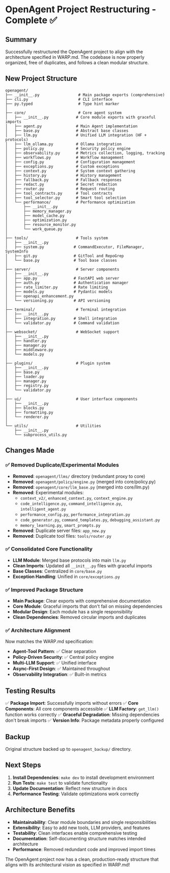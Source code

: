 # OpenAgent Project Restructuring - Complete ✅

## Summary

Successfully restructured the OpenAgent project to align with the architecture specified in WARP.md. The codebase is now properly organized, free of duplicates, and follows a clean modular structure.

## New Project Structure

```
openagent/
├── __init__.py                 # Main package exports (comprehensive)
├── cli.py                      # CLI interface
├── py.typed                    # Type hint marker
│
├── core/                       # Core agent system
│   ├── __init__.py            # Core module exports with graceful imports
│   ├── agent.py               # Main Agent implementation
│   ├── base.py                # Abstract base classes
│   ├── llm.py                 # Unified LLM integration (HF + protocols)
│   ├── llm_ollama.py          # Ollama integration
│   ├── policy.py              # Security policy engine
│   ├── observability.py       # Metrics collection, logging, tracking
│   ├── workflows.py           # Workflow management
│   ├── config.py              # Configuration management
│   ├── exceptions.py          # Custom exceptions
│   ├── context.py             # System context gathering
│   ├── history.py             # History management
│   ├── fallback.py            # Fallback responses
│   ├── redact.py              # Secret redaction
│   ├── router.py              # Request routing
│   ├── tool_contracts.py      # Tool contracts
│   ├── tool_selector.py       # Smart tool selection
│   └── performance/           # Performance optimization
│       ├── __init__.py
│       ├── memory_manager.py
│       ├── model_cache.py
│       ├── optimization.py
│       ├── resource_monitor.py
│       └── work_queue.py
│
├── tools/                     # Tools system
│   ├── __init__.py
│   ├── system.py             # CommandExecutor, FileManager, SystemInfo
│   ├── git.py                # GitTool and RepoGrep
│   └── base.py               # Tool base classes
│
├── server/                    # Server components
│   ├── __init__.py
│   ├── app.py                # FastAPI web server
│   ├── auth.py               # Authentication manager
│   ├── rate_limiter.py       # Rate limiting
│   ├── models.py             # Pydantic models
│   ├── openapi_enhancement.py
│   └── versioning.py         # API versioning
│
├── terminal/                  # Terminal integration
│   ├── __init__.py
│   ├── integration.py        # Shell integration
│   └── validator.py          # Command validation
│
├── websocket/                 # WebSocket support
│   ├── __init__.py
│   ├── handler.py
│   ├── manager.py
│   ├── middleware.py
│   └── models.py
│
├── plugins/                   # Plugin system
│   ├── __init__.py
│   ├── base.py
│   ├── loader.py
│   ├── manager.py
│   ├── registry.py
│   └── validator.py
│
├── ui/                        # User interface components
│   ├── __init__.py
│   ├── blocks.py
│   ├── formatting.py
│   └── renderer.py
│
└── utils/                     # Utilities
    ├── __init__.py
    └── subprocess_utils.py
```

## Changes Made

### ✅ Removed Duplicate/Experimental Modules
- **Removed**: `openagent/llms/` directory (redundant proxy to core)
- **Removed**: `openagent/policy/engine.py` (merged into core/policy.py)
- **Removed**: `openagent/core/llm_base.py` (merged into core/llm.py)
- **Removed**: Experimental modules:
  - `context_v2/`, `enhanced_context.py`, `context_engine.py`
  - `code_intelligence.py`, `command_intelligence.py`, `intelligent_agent.py`
  - `performance_config.py`, `performance_integration.py`
  - `code_generator.py`, `command_templates.py`, `debugging_assistant.py`
  - `memory_learning.py`, `smart_prompts.py`
- **Removed**: Duplicate server files: `app_new.py`
- **Removed**: Duplicate tool files: `tools/router.py`

### ✅ Consolidated Core Functionality
- **LLM Module**: Merged base protocols into main `llm.py`
- **Clean Imports**: Updated all `__init__.py` files with graceful imports
- **Base Classes**: Centralized in `core/base.py`
- **Exception Handling**: Unified in `core/exceptions.py`

### ✅ Improved Package Structure
- **Main Package**: Clear exports with comprehensive documentation
- **Core Module**: Graceful imports that don't fail on missing dependencies
- **Modular Design**: Each module has a single responsibility
- **Clean Dependencies**: Removed circular imports and duplicates

### ✅ Architecture Alignment
Now matches the WARP.md specification:
- **Agent-Tool Pattern**: ✅ Clear separation
- **Policy-Driven Security**: ✅ Central policy engine
- **Multi-LLM Support**: ✅ Unified interface
- **Async-First Design**: ✅ Maintained throughout
- **Observability Integration**: ✅ Built-in metrics

## Testing Results

✅ **Package Import**: Successfully imports without errors
✅ **Core Components**: All core components accessible
✅ **LLM Factory**: `get_llm()` function works correctly
✅ **Graceful Degradation**: Missing dependencies don't break imports
✅ **Version Info**: Package metadata properly configured

## Backup

Original structure backed up to `openagent_backup/` directory.

## Next Steps

1. **Install Dependencies**: `make dev` to install development environment
2. **Run Tests**: `make test` to validate functionality
3. **Update Documentation**: Reflect new structure in docs
4. **Performance Testing**: Validate optimizations work correctly

## Architecture Benefits

- **Maintainability**: Clear module boundaries and single responsibilities
- **Extensibility**: Easy to add new tools, LLM providers, and features
- **Testability**: Clean interfaces enable comprehensive testing
- **Documentation**: Self-documenting structure matches intended architecture
- **Performance**: Removed redundant code and improved import times

The OpenAgent project now has a clean, production-ready structure that aligns with its architectural vision as specified in WARP.md!
